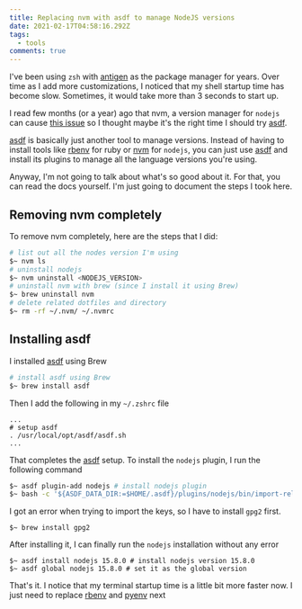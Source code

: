 ```yaml
---
title: Replacing nvm with asdf to manage NodeJS versions
date: 2021-02-17T04:58:16.292Z
tags:
  - tools
comments: true
---
```

I've been using `zsh` with [antigen][4] as the package manager for years. Over time as I add more customizations, I noticed that my shell startup time has become slow. Sometimes, it would take more than 3 seconds to start up.

I read few months (or a year) ago that nvm, a version manager for `nodejs` can cause [this issue][5] so I thought maybe it's the right time I should try [asdf][1].

[asdf][1] is basically just another tool to manage versions. Instead of having to install tools like [rbenv][2] for ruby or [nvm][3] for `nodejs`, you can just use [asdf][1] and install its plugins to manage all the language versions you're using.

Anyway, I'm not going to talk about what's so good about it. For that, you can read the docs yourself. I'm just going to document the steps I took here.

## Removing nvm completely

To remove nvm completely, here are the steps that I did:

```bash
# list out all the nodes version I'm using
$~ nvm ls
# uninstall nodejs
$~ nvm uninstall <NODEJS_VERSION> 
# uninstall nvm with brew (since I install it using Brew)
$~ brew uninstall nvm
# delete related dotfiles and directory
$~ rm -rf ~/.nvm/ ~/.nvmrc
```

## Installing asdf

I installed [asdf][1] using Brew

```bash
# install asdf using Brew
$~ brew install asdf
```

Then I add the following in my `~/.zshrc` file

```
...
# setup asdf
. /usr/local/opt/asdf/asdf.sh
...
```

That completes the [asdf][1] setup. To install the `nodejs` plugin, I run the following command

```bash
$~ asdf plugin-add nodejs # install nodejs plugin
$~ bash -c '${ASDF_DATA_DIR:=$HOME/.asdf}/plugins/nodejs/bin/import-release-team-keyring # import nodejs release team OpenPGP keys
```

I got an error when trying to import the keys, so I have to install `gpg2` first.

```
$~ brew install gpg2
```

After installing it, I can finally run the `nodejs` installation without any error

```~
$~ asdf install nodejs 15.8.0 # install nodejs version 15.8.0
$~ asdf global nodejs 15.8.0 # set it as the global version
``` 

That's it. I notice that my terminal startup time is a little bit more faster now. I just need to replace [rbenv][2] and [pyenv][6] next

[1]: https://asdf-vm.com/#/
[2]: https://github.com/rbenv/rbenv
[3]: https://github.com/nvm-sh/nvm
[4]: https://github.com/zsh-users/antigen
[5]: https://github.com/nvm-sh/nvm/issues/1277
[6]: https://github.com/pyenv/pyenv